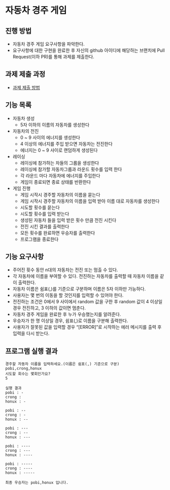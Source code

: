 # 자동차 경주 게임
## 진행 방법
* 자동차 경주 게임 요구사항을 파악한다.
* 요구사항에 대한 구현을 완료한 후 자신의 github 아이디에 해당하는 브랜치에 Pull Request(이하 PR)를 통해 과제를 제출한다.

## 과제 제출 과정
* [과제 제출 방법](https://github.com/next-step/nextstep-docs/tree/master/precourse)

## 기능 목록

- 자동차 생성
  - 5자 이하의 이름의 자동차를 생성한다
- 자동차의 전진
  - 0 ~ 9 사이의 에너지를 생성한다
  - 4 이상의 에너지를 주입 받으면 자동차는 전진한다
  - 에너지는 0 ~ 9 사이로 랜덤하게 생성된다
- 레이싱
  - 레이싱에 참가하는 차들의 그룹을 생성한다
  - 레이싱에 참가할 자동차그룹과 라운드 횟수를 입력 한다
  - 각 라운드 마다 자동차에 에너지를 주입한다
  - 게임이 종료되면 종료 상태를 반환한다
- 게임 진행
  - 게임 시작시 경주할 자동차의 이름을 묻는다
  - 게임 시작시 경주할 자동차의 이름을 입력 받아 이름 대로 자동차를 생성한다
  - 시도할 횟수를 묻는다
  - 시도할 횟수를 입력 받는다
  - 생성된 자동차 들을 입력 받은 횟수 만큼 전진 시킨다
  - 전진 시킨 결과를 출력한다
  - 모든 횟수를 완료하면 우승자를 출력한다
  - 프로그램을 종료한다

## 기능 요구사항

- 주어진 횟수 동안 n대의 자동차는 전진 또는 멈출 수 있다.
- 각 자동차에 이름을 부여할 수 있다. 전진하는 자동차를 출력할 때 자동차 이름을 같이 출력한다.
- 자동차 이름은 쉼표(,)를 기준으로 구분하며 이름은 5자 이하만 가능하다.
- 사용자는 몇 번의 이동을 할 것인지를 입력할 수 있어야 한다.
- 전진하는 조건은 0에서 9 사이에서 random 값을 구한 후 random 값이 4 이상일 경우 전진하고, 3 이하의 값이면 멈춘다.
- 자동차 경주 게임을 완료한 후 누가 우승했는지를 알려준다.
- 우승자가 한 명 이상일 경우, 쉼표(,)로 이름을 구분해 출력한다.
- 사용자가 잘못된 값을 입력할 경우 “[ERROR]”로 시작하는 에러 메시지를 출력 후 입력을 다시 받는다.

## 프로그램 실행 결과

```
경주할 자동차 이름을 입력하세요.(이름은 쉼표(,) 기준으로 구분)
pobi,crong,honux
시도할 회수는 몇회인가요?
5

실행 결과
pobi : -
crong : 
honux : -

pobi : --
crong : -
honux : --

pobi : ---
crong : --
honux : ---

pobi : ----
crong : ---
honux : ----

pobi : -----
crong : ----
honux : -----

최종 우승자는 pobi,honux 입니다.
```
